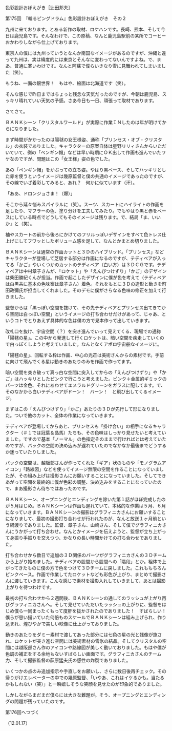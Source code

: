 <!-- source: http://web.archive.org/web/20250215190716/http://www.style.fm/as/05_column/tsujita/tsujita175.shtml -->

色彩設計おぼえがき［辻田邦夫］

第175回　『輪るピングドラム』色彩設計おぼえがき　その２

九州に来ております。とある新作の取材、ロケハンです。長崎、熊本、そして今日は鹿児島です。そんなわけで、この原稿、なんと鹿児島駅前の某所でコーヒーおかわりしながら仕上げております。

東京人の僕には九州っていうとなんか南国なイメージがあるのですが、沖縄と違って九州は、実は緯度的には東京とそんなに変わってないんですよね。で、まあ、普通に寒いわけです。なんと阿蘇で僕らいきなり雪に見舞われてしまいました（笑）。

もうね、一面の銀世界！　もはや、絵面は北海道です（笑）。

そんな感じで昨日まではちょっと残念な天気だったのですが、今朝は鹿児島、スッキリ晴れていい天気の予感。さあ今日も一日、頑張って取材であります。

さてさて。

ＢＡＮＫシーン「クリスタルワールド」が実際に作業ＩＮしたのは年が明けてからになりました。

まず時間がかかったのは陽毬の女王様姿、通称「プリンセス・オブ・クリスタル」の衣装でありました。キャラクターの原案自体は星野リリィさんからいただいていて、例の「ペンギン帽」などは早い時期にＯＫ出して作画も進んでいたワケなのですが、問題はこの「女王様」姿の色でした。

あの「ペンギン帽」をかぶっての立ち姿。やはり黒ベース、そしてハッキリとした赤を使うというイメージは幾原監督と僕の共通のイメージであったのですが、その線でいざ着彩してみると、あれ？　何かに似ています（汗）。

「ああ、ドロンジョさま！（爆）」

そこから延々悩みスパイラルに（笑）。スーツ、スカートにハイライトの作画を足したり、マフラーの色、塗り分けを工夫してみたり。でもやはり黒と赤をベースにしている時点でどうしてもそのイメージは残ります。で、結局「ま、いいか」と（笑）。

袖やスカートの前から後ろにかけてのフリルっぽいデザインをすべて色トレス仕上げにしてフワッとしたボリューム感を足して、なんとかまとめ切りました。

ＢＡＮＫシーンは通常の作画カットと３Ｄのハイブリッド。「プリンセス」などキャラクターが登場して芝居する部分は作画になるのですが、テディベアが入ってる「かご」やいくつかのカットのテディベア（白い方）は３ＤＣＧです。テディベアは中村章子さんが、「ロケット」や「えんぴつけずり」「かご」のデザインは柴田勝紀くんが担当。作画で起こしたデザインに僕が色を考えて（テディベアは白黒共に基本の色味案は章子さん）着色。それをもとに３Ｄの造形と動きを町田政彌氏が担当してくれました。そのデモに僕がさらなる色味の修正を加えて行きました。

監督からは「黒っぽい空間を抜けて、その先テディベアとプリンセス出てきてから空間は白っぽい空間」というイメージの打ち合わせだけがあって、じゃあ、というコトでとりあえず具体的な色は僕の方で見本作って出していきます。

改札口を抜け、宇宙空間（？）を突き進んでいって見えてくる、現場での通称「陽毬の星」。この中から発進して行くロケットは、暗い空間を疾走していくので白っぽくしようと考えていました。なんとなくアポロ宇宙船なイメージに。

「陽毬の星」、回転する枠は作画、中心の光芒は美術さんからの素材です。手前に向けて飛んでくる星は動きのあたりのみを作画で作ってます。

暗い空間を突き破って真っ白な空間に突入してからの「えんぴつけずり」や「かご」はハッキリとしたピンクで行こうと考えました。ピンク＋金属的ギミックのパーツは金色、それにあわせてエメラルドグリーンをガラスに配してます。で、そのなかから白いテディベアがドーン！　バーン！　と飛び出してくるイメージ。

まずはこの「えんぴつけずり」「かご」あたりの３Ｄが先行して形になりました。ついで他のカット、全体の作業になっていきます。

テディベアが登場してからあと、プリンセスも「掛け合い」の相手になるキャラクター（＃１では冠葉＆晶馬）たちも、その色味はしっかり見せたいと考えていました。ですので基本「ノーマル」の色指定そのままで行ければとは考えていたのですが、バックの空間の決め込みが遅れていたのでなかなか最後までどうするか迷っていたりしました。

バックの空間は、越阪部さんが作ってくれた「ギア」状のものや「モノグラムアイコン」「路線図」などを使ってイメージ無限の空間を作ることになっていましたが、その組み上げは撮影さんにお願いすることになっていました。そしてできあがって空間を最終的に僕が色彩の調整、決め込みをすることになっていたので、まあ撮影さん待ちではあったのです。

ＢＡＮＫシーン、オープニングとエンディングを除いた第１話がほぼ完成したのが５月はじめ。ＢＡＮＫシーンは作画も遅れていて、本格的な作業は５月、６月になっていきます。ＢＡＮＫシーンの撮影はグラフィニカさんにお願いすることになりまして、最初の撮影打ち合わせが行われたのが、なんと放送１ヶ月前という綱渡りでありました。監督、章子さん、山崎さん、そして僕でグラフィニカさんにうかがって打ち合わせ。なんとかイメージを伝えようと、監督が立ち上がって身振り手振りを交えつつ、かなりの長い時間かけての打ち合わせでありました。

打ち合わせから数日で追加の３Ｄ関係のパーツがグラフィニカさんの３Ｄチームから上がり始めました。テディベアの股間から股間への「階段」とか。粗体で上がってきたものに僕の方で色をつけて３Ｄチームに戻しました。これももちろんピンクベース。作画で作業してたロケットなども彩色が上がり、まとめて撮影さんに渡していきます。こんな感じで素材を撮影入れしていきまして、あとは撮影上がりを待つわけです。

最初の打ち合わせから２週間後、ＢＡＮＫシーンの通してのラッシュが上がり再びグラフィニカさんへ。そして見せていただいたラッシュの上がりに、監督をはじめ僕ら一同まったくもって度肝を抜かされたのでありました！　すばらしい！　僕らが思い描いていた何倍ものスケールでＢＡＮＫシーンは組み上げられ、作り込まれ、煌びやかで美しい映像に仕上がっておりました。

動きのあたりをダミー素材で渡してあった部分には七色の星の光と残像が施され、ロケットが突き進む空間には美術素材の雪氷の結晶。そしてクリスタルの空間には越阪部さん作のアイコンや路線図が美しく動いておりました。もはや僕が色調の補正をする余地もないすばらしい画面です。グラフィニカさんのチーム力、そして撮影監督の荻原猛夫氏の感性の炸裂でありました。

いくつかの点のみ追加指示や手直しをお願いし、さらに数日後再チェック。その帰りがけエレベーターの中での幾原監督、「いやあ、これはイケるかも。当たるかもしれない（笑）」と一瞬嬉しそうな笑顔を見せたのが印象的でありました。

しかしながらまだまだ僕らには大きな難題が。そう、オープニングとエンディングの問題が残っていたのです。

第176回へつづく

（12.01.17）
